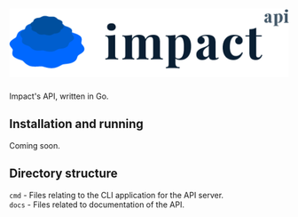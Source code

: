 # ![Impact API](docs/static/img/impact-api-logo-512.png)
Impact's API, written in Go.
## Installation and running
Coming soon.
## Directory structure
`cmd` - Files relating to the CLI application for the API server.  
`docs` - Files related to documentation of the API.
